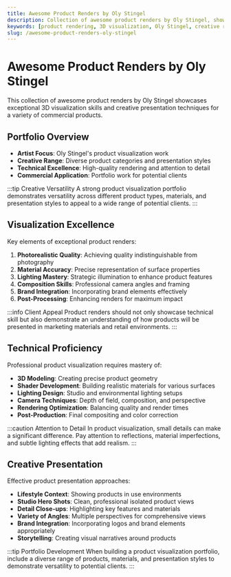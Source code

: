 ```yaml
---
title: Awesome Product Renders by Oly Stingel
description: Collection of awesome product renders by Oly Stingel, showcasing exceptional 3D visualization skills and creative presentation techniques.
keywords: [product rendering, 3D visualization, Oly Stingel, creative renders, Redshift, commercial products]
slug: /awesome-product-renders-oly-stingel
---
```


# Awesome Product Renders by Oly Stingel

This collection of awesome product renders by Oly Stingel showcases exceptional 3D visualization skills and creative presentation techniques for a variety of commercial products.

## Portfolio Overview

- **Artist Focus**: Oly Stingel's product visualization work
- **Creative Range**: Diverse product categories and presentation styles
- **Technical Excellence**: High-quality rendering and attention to detail
- **Commercial Application**: Portfolio work for potential clients

:::tip Creative Versatility
A strong product visualization portfolio demonstrates versatility across different product types, materials, and presentation styles to appeal to a wide range of potential clients.
:::

## Visualization Excellence

Key elements of exceptional product renders:

1. **Photorealistic Quality**: Achieving quality indistinguishable from photography
2. **Material Accuracy**: Precise representation of surface properties
3. **Lighting Mastery**: Strategic illumination to enhance product features
4. **Composition Skills**: Professional camera angles and framing
5. **Brand Integration**: Incorporating brand elements effectively
6. **Post-Processing**: Enhancing renders for maximum impact

:::info Client Appeal
Product renders should not only showcase technical skill but also demonstrate an understanding of how products will be presented in marketing materials and retail environments.
:::

## Technical Proficiency

Professional product visualization requires mastery of:

- **3D Modeling**: Creating precise product geometry
- **Shader Development**: Building realistic materials for various surfaces
- **Lighting Design**: Studio and environmental lighting setups
- **Camera Techniques**: Depth of field, composition, and perspective
- **Rendering Optimization**: Balancing quality and render times
- **Post-Production**: Final compositing and color correction

:::caution Attention to Detail
In product visualization, small details can make a significant difference. Pay attention to reflections, material imperfections, and subtle lighting effects that add realism.
:::

## Creative Presentation

Effective product presentation approaches:

- **Lifestyle Context**: Showing products in use environments
- **Studio Hero Shots**: Clean, professional isolated product views
- **Detail Close-ups**: Highlighting key features and materials
- **Variety of Angles**: Multiple perspectives for comprehensive views
- **Brand Integration**: Incorporating logos and brand elements appropriately
- **Storytelling**: Creating visual narratives around products

:::tip Portfolio Development
When building a product visualization portfolio, include a diverse range of products, materials, and presentation styles to demonstrate versatility to potential clients.
:::